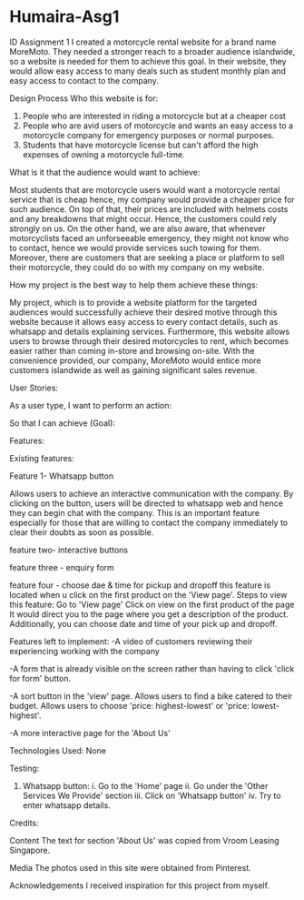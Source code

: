 # Humaira-Asg1
ID Assignment 1
I created a motorcycle rental website for a brand name MoreMoto. They needed a stronger reach to a broader audience islandwide, so a website is needed for them to achieve this goal. In their website, they would allow easy access to many deals such as student monthly plan and easy access to contact to the company.

Design Process
Who this website is for: 
1. People who are interested in riding a motorcycle but at a cheaper cost
2. People who are avid users of motorcycle and wants an easy access to a motorcycle company for emergency purposes or normal purposes.
3. Students that have motorcycle license but can't afford the high expenses of owning a motorcycle full-time.

What is it that the audience would want to achieve:

Most students that are motorcycle users would want a motorcycle rental service that is cheap hence, my company would provide a cheaper price for such audience. On top of that, their prices are included with helmets costs and any breakdowns that might occur. Hence, the customers could rely strongly on us.
On the other hand, we are also aware, that whenever motorcyclists faced an unforseeable emergency, they might not know who to contact, hence we would provide services such towing for them. 
Moreover, there are customers that are seeking a place or platform to sell their motorcycle, they could do so with my company on my website.

How my project is the best way to help them achieve these things:

My project, which is to provide a website platform for the targeted audiences would successfully achieve their desired motive through this website because it allows easy access to every contact details, such as whatsapp and details explaining services. Furthermore, this website allows users to browse through their desired motorcycles to rent, which becomes easier rather than coming in-store and browsing on-site. With the convenience provided, our company, MoreMoto would entice more customers islandwide as well as gaining significant sales revenue.


User Stories:

As a user type, I want to perform an action: 

So that I can achieve (Goal):


Features:

Existing features:

Feature 1- Whatsapp button

Allows users to achieve an interactive communication with the company. By clicking on the button, users will be directed to whatsapp web and hence they can begin chat with the company. This is an important feature especially for those that are willing to contact the company immediately to clear their doubts as soon as possible.

feature two- interactive buttons

feature three - enquiry form

feature four - choose dae & time for pickup and dropoff 
this feature is located when u click on the first product on the 'View page'.
Steps to view this feature:
Go to 'View page'
Click on view on the first product of the page
It would direct you to the page where you get a description of the product.
Additionally, you can choose date and time of your pick up and dropoff.

Features left to implement:
-A video of customers reviewing their experiencing working with the company


-A form that is already visible on the screen rather than having to click 'click for form' button.


-A sort button in the 'view' page. Allows users to find a bike catered to their budget. Allows users to choose 'price: highest-lowest' or 'price: lowest-highest'.


-A more interactive page for the 'About Us'


Technologies Used:
None

Testing:

1. Whatsapp button:
   i. Go to the 'Home' page
   ii. Go under the 'Other Services We Provide' section
   iii. Click on 'Whatsapp button'
   iv. Try to enter whatsapp details.


Credits:


Content
The text for section 'About Us' was copied from Vroom Leasing Singapore.

Media
The photos used in this site were obtained from Pinterest.

Acknowledgements
I received inspiration for this project from myself.

